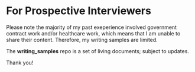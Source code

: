 # For Prospective Interviewers

Please note the majority of my past exeperience involved government contract work and/or healthcare work, which means that I am unable to share their content. Therefore, my writing samples are limited.

The **writing_samples** repo is a set of living documents; subject to updates.

Thank you!
